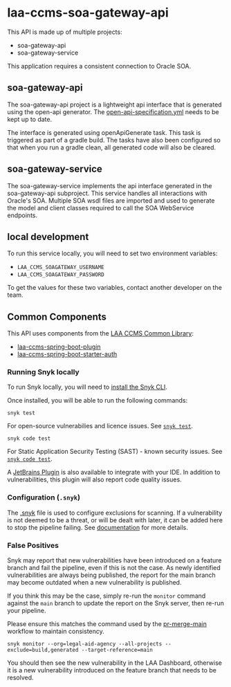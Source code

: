 # laa-ccms-soa-gateway-api

This API is made up of multiple projects:
* soa-gateway-api
* soa-gateway-service

This application requires a consistent connection to Oracle SOA. 

## soa-gateway-api

The soa-gateway-api project is a lightweight api interface that is generated using the open-api generator.
The [open-api-specification.yml](./soa-gateway-api/open-api-specification.yml) needs to be kept up to date. 

The interface is generated using openApiGenerate task. This task is triggered as part of a gradle build. 
The tasks have also been configured so that when you run a gradle clean, all generated code will also be cleared.

## soa-gateway-service

The soa-gateway-service implements the api interface generated in the soa-gateway-api subproject.
This service handles all interactions with Oracle's SOA. Multiple SOA wsdl files are imported and 
used to generate the model and client classes required to call the SOA WebService endpoints.

## local development
To run this service locally, you will need to set two environment variables:
- `LAA_CCMS_SOAGATEWAY_USERNAME`
- `LAA_CCMS_SOAGATEWAY_PASSWORD`

To get the values for these two variables, contact another developer on the team.

## Common Components

This API uses components from the [LAA CCMS Common Library](https://github.com/ministryofjustice/laa-ccms-spring-boot-common):

- [laa-ccms-spring-boot-plugin](https://github.com/ministryofjustice/laa-ccms-spring-boot-common?tab=readme-ov-file#laa-ccms-spring-boot-gradle-plugin-for-java--spring-boot-projects)
- [laa-ccms-spring-boot-starter-auth](https://github.com/ministryofjustice/laa-ccms-spring-boot-common/tree/main/laa-ccms-spring-boot-starters/laa-ccms-spring-boot-starter-auth)

### Running Snyk locally
To run Snyk locally, you will need to [install the Snyk CLI](https://docs.snyk.io/snyk-cli/install-or-update-the-snyk-cli).

Once installed, you will be able to run the following commands:

```shell
snyk test
```
For open-source vulnerabilies and licence issues. See [`snyk test`](https://docs.snyk.io/snyk-cli/commands/test).

```shell
snyk code test
```
For Static Application Security Testing (SAST) - known security issues. See [`snyk code test`](https://docs.snyk.io/snyk-cli/commands/code-test).

A [JetBrains Plugin](https://plugins.jetbrains.com/plugin/10972-snyk-security) is also available to integrate with your IDE. In addition to
vulnerabilities, this plugin will also report code quality issues.

### Configuration (`.snyk`)

The [.snyk](.snyk) file is used to configure exclusions for scanning. If a vulnerability is not
deemed to be a threat, or will be dealt with later, it can be added here to stop the pipeline
failing. See [documentation](https://docs.snyk.io/manage-risk/policies/the-.snyk-file) for more details.

### False Positives

Snyk may report that new vulnerabilities have been introduced on a feature branch and fail the
pipeline, even if this is not the case. As newly identified vulnerabilities are always being
published, the report for the main branch may become outdated when a new vulnerability is published.

If you think this may be the case, simply re-run the `monitor` command against the `main` branch
to update the report on the Snyk server, then re-run your pipeline.

Please ensure this matches the command used by the [pr-merge-main](.github/workflows/pr-merge-main.yml)
workflow to maintain consistency.

```shell
snyk monitor --org=legal-aid-agency --all-projects --exclude=build,generated --target-reference=main
```

You should then see the new vulnerability in the LAA Dashboard, otherwise it is a new
vulnerability introduced on the feature branch that needs to be resolved.
